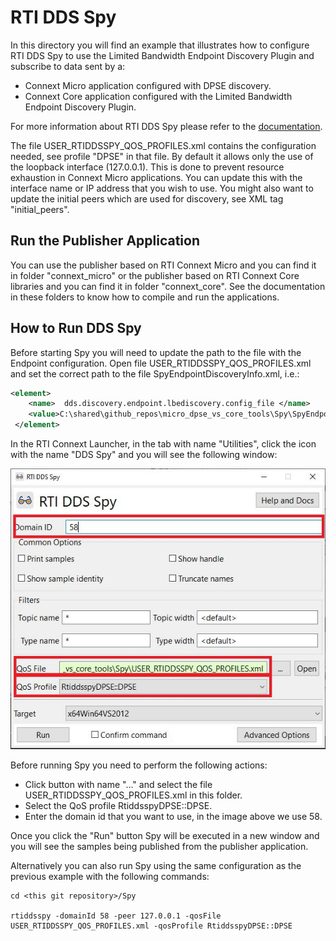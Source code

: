 # RTI DDS Spy

In this directory you will find an example that illustrates how to
configure RTI DDS Spy to use the Limited Bandwidth Endpoint Discovery
Plugin and subscribe to data sent by a:

 - Connext Micro application configured with DPSE discovery.
 - Connext Core application configured with the Limited Bandwidth
   Endpoint Discovery Plugin.

For more information about RTI DDS Spy please refer to the [documentation](https://community.rti.com/static/documentation/connext-dds/6.1.0/doc/api/connext_dds/api_cpp/group__DDSNddsspyModule.html).

The file USER_RTIDDSSPY_QOS_PROFILES.xml contains the configuration needed,
see profile "DPSE" in that file. By default it allows only the use of the loopback
interface (127.0.0.1). This is done to prevent resource exhaustion in Connext
Micro applications. You can update this with the interface name or IP address
that you wish to use. You might also want to update the initial peers which are used
for discovery, see XML tag "initial_peers".


## Run the Publisher Application

You can use the publisher based on RTI Connext Micro and you can find it in
folder "connext_micro" or the publisher based on RTI Connext Core libraries
and you can find it in folder "connext_core". See the documentation in these
folders to know how to compile and run the applications.

## How to Run DDS Spy

Before starting Spy you will need to update the path to the file with the
Endpoint configuration. Open file USER_RTIDDSSPY_QOS_PROFILES.xml and set
the correct path to the file SpyEndpointDiscoveryInfo.xml, i.e.:

```xml
<element>
    <name>  dds.discovery.endpoint.lbediscovery.config_file </name>
    <value>C:\shared\github_repos\micro_dpse_vs_core_tools\Spy\SpyEndpointDiscoveryInfo.xml</value>
 </element>
```

In the RTI Connext Launcher, in the tab with name "Utilities", click the icon with
the name "DDS Spy" and you will see the following window:

![spy](img/spy.jpg)

Before running Spy you need to perform the following actions:

- Click button with name "..." and select the file USER_RTIDDSSPY_QOS_PROFILES.xml
  in this folder.
- Select the QoS profile RtiddsspyDPSE::DPSE.
- Enter the domain id that you want to use, in the image above we use 58.

Once you click the "Run" button Spy will be executed in a new window and you will see
the samples being published from the publisher application.

Alternatively you can also run Spy using the same configuration as the previous example
with the following commands:

```console
cd <this git repository>/Spy

rtiddsspy -domainId 58 -peer 127.0.0.1 -qosFile USER_RTIDDSSPY_QOS_PROFILES.xml -qosProfile RtiddsspyDPSE::DPSE
```
